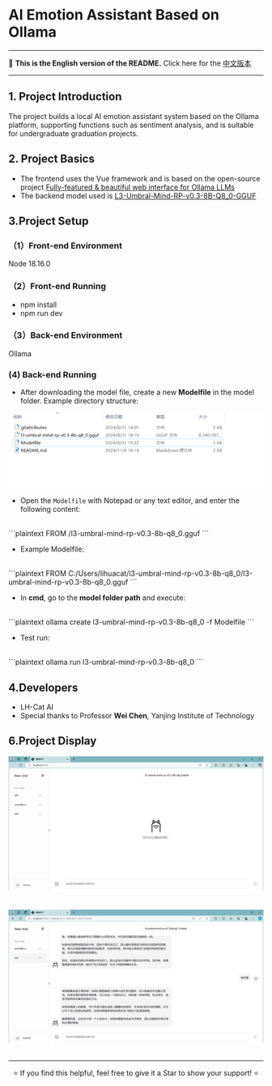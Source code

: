 # AI Emotion Assistant Based on Ollama

---

📖 **This is the English version of the README.** Click here for the [中文版本](./README.md) 

---

## 1. Project Introduction
The project builds a local AI emotion assistant system based on the Ollama platform, supporting functions such as sentiment analysis, and is suitable for undergraduate graduation projects.

## 2. Project Basics
- The frontend uses the Vue framework and is based on the open-source project [Fully-featured & beautiful web interface for Ollama LLMs](https://github.com/jakobhoeg/nextjs-ollama-llm-ui)
- The backend model used is [L3-Umbral-Mind-RP-v0.3-8B-Q8_0-GGUF](https://huggingface.co/Ransss/L3-Umbral-Mind-RP-v0.3-8B-Q8_0-GGUF)


## 3.Project Setup
### （1）Front-end Environment
Node 18.16.0
### （2）Front-end Running
- npm install
- npm run dev
### （3）Back-end Environment
Ollama
### (4) Back-end Running
- After downloading the model file, create a new **Modelfile** in the model folder. Example directory structure:  
<img src="/show11.png"/>
<br>

- Open the `Modelfile` with Notepad or any text editor, and enter the following content:
<br>
```plaintext
    FROM <model_path>/l3-umbral-mind-rp-v0.3-8b-q8_0.gguf
```
<br>

- Example Modelfile:
<br>
```plaintext
    FROM C:/Users/lihuacat/l3-umbral-mind-rp-v0.3-8b-q8_0/l3-umbral-mind-rp-v0.3-8b-q8_0.gguf
```
<br>

- In __cmd__, go to the __model folder path__ and execute:
<br>
```plaintext
    ollama create l3-umbral-mind-rp-v0.3-8b-q8_0 -f Modelfile
```
<br>

- Test run:
<br>
```plaintext
    ollama run l3-umbral-mind-rp-v0.3-8b-q8_0
```


## 4.Developers
- LH-Cat AI
- Special thanks to Professor __Wei Chen__, Yanjing Institute of Technology

## 6.Project Display
<img src="/show-1.png"/><br>
<br>
<br>
<img src="/show2.png"/><br>
<br>

---

<p align="center">⭐️ If you find this helpful, feel free to give it a Star to show your support! ⭐️</p>
